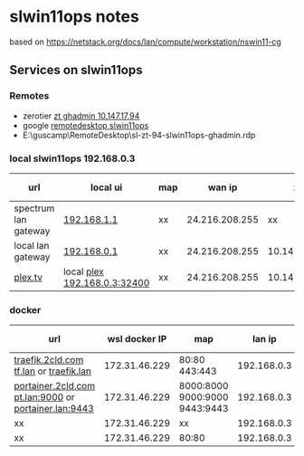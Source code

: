 # slwin11ops notes

based on https://netstack.org/docs/lan/compute/workstation/nswin11-cg

## Services on slwin11ops 

### Remotes
- zerotier [zt ghadmin 10.147.17.94](https://my.zerotier.com/login)
- google [remotedesktop slwin11ops](https://remotedesktop.google.com/access)
- E:\guscamp\RemoteDesktop\sl-zt-94-slwin11ops-ghadmin.rdp

### local slwin11ops 192.168.0.3

| url | local ui | map | wan ip | zt | dmz | [cf](https://one.dash.cloudflare.com/) tunnel |
|--|--|--|--|--|--|--|
| spectrum lan gateway | [192.168.1.1](http://192.168.0.1)|xx| 24.216.208.255 | xx | xx | xx |
| local lan gateway | [192.168.0.1](http://192.168.0.1)|xx| 24.216.208.255 | 10.147.17.94 | xx | xx |
| [plex.tv](https://plex.tv) | local [plex 192.168.0.3:32400](http://192.168.0.3:32400)|xx| 24.216.208.255 | 10.147.17.94 | xx | xx |

### docker

| url | wsl docker IP | map | lan ip | zt | dmz | [cf](https://one.dash.cloudflare.com/) tunnel |
|--|--|--|--|--|--|--|
| [traefik.2cld.com](https://traefik.2cld.com) <br/> [tf.lan](http://tf.lan) or [traefik.lan](http://traefik.lan) |172.31.46.229|80:80<br/>443:443| 192.168.0.3 | 10.147.17.94 | xx | [sl-2cld](https://one.dash.cloudflare.com/) |
| [portainer.2cld.com](https://portainer.2cld.com) <br/> [pt.lan:9000](http://pt.lan:9000) or [portainer.lan:9443](https://portainer.lan:9443) |172.31.46.229|8000:8000<br/>9000:9000<br/>9443:9443| 192.168.0.3 | 10.147.17.94 | xx | [sl-2cld](https://one.dash.cloudflare.com/) |
| xx |172.31.46.229|xx| 192.168.0.3 | 10.147.17.94 | xx | cf |
| xx |172.31.46.229|80:80| 192.168.0.3 | 10.147.17.94 | xx | cf |


